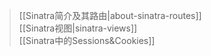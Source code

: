> [[Sinatra简介及其路由|about-sinatra-routes]]  
[[Sinatra视图|sinatra-views]]  
[[Sinatra中的Sessions&Cookies]]  

